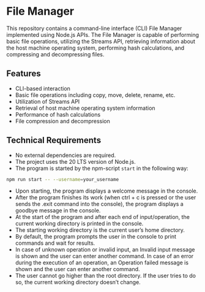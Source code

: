 # File Manager

This repository contains a command-line interface (CLI) File Manager implemented using Node.js APIs. The File Manager is capable of performing basic file operations, utilizing the Streams API, retrieving information about the host machine operating system, performing hash calculations, and compressing and decompressing files.

## Features

- CLI-based interaction
- Basic file operations including copy, move, delete, rename, etc.
- Utilization of Streams API
- Retrieval of host machine operating system information
- Performance of hash calculations
- File compression and decompression

## Technical Requirements

- No external dependencies are required.
- The project uses the 20 LTS version of Node.js.
- The program is started by the npm-script `start` in the following way:
```bash
npm run start -- --username=your_username
```
- Upon starting, the program displays a welcome message in the console.
- After the program finishes its work (when ctrl + c is pressed or the user sends the .exit command into the console), the program displays a goodbye message in the console.
- At the start of the program and after each end of input/operation, the current working directory is printed in the console.
- The starting working directory is the current user’s home directory.
- By default, the program prompts the user in the console to print commands and wait for results.
- In case of unknown operation or invalid input, an Invalid input message is shown and the user can enter another command.
In case of an error during the execution of an operation, an Operation failed message is shown and the user can enter another command.
- The user cannot go higher than the root directory. If the user tries to do so, the current working directory doesn’t change.